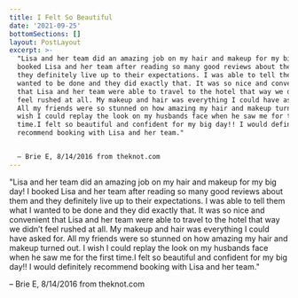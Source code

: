 ```yaml
---
title: I Felt So Beautiful
date: '2021-09-25'
bottomSections: []
layout: PostLayout
excerpt: >-
  "Lisa and her team did an amazing job on my hair and makeup for my big day! I
  booked Lisa and her team after reading so many good reviews about them and
  they definitely live up to their expectations. I was able to tell them what I
  wanted to be done and they did exactly that. It was so nice and convenient
  that Lisa and her team were able to travel to the hotel that way we didn’t
  feel rushed at all. My makeup and hair was everything I could have asked for.
  All my friends were so stunned on how amazing my hair and makeup turned out. I
  wish I could replay the look on my husbands face when he saw me for the first
  time.I felt so beautiful and confident for my big day!! I would definitely
  recommend booking with Lisa and her team."


  – Brie E, 8/14/2016 from theknot.com
---
```

"Lisa and her team did an amazing job on my hair and makeup for my big day! I booked Lisa and her team after reading so many good reviews about them and they definitely live up to their expectations. I was able to tell them what I wanted to be done and they did exactly that. It was so nice and convenient that Lisa and her team were able to travel to the hotel that way we didn’t feel rushed at all. My makeup and hair was everything I could have asked for. All my friends were so stunned on how amazing my hair and makeup turned out. I wish I could replay the look on my husbands face when he saw me for the first time.I felt so beautiful and confident for my big day!! I would definitely recommend booking with Lisa and her team."

– Brie E, 8/14/2016 from theknot.com
